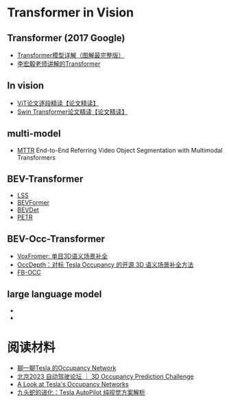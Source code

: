 # Transformer in Vision

## Transformer (2017 Google)

- [Transformer模型详解（图解最完整版）](https://zhuanlan.zhihu.com/p/338817680)
- [李宏毅老师讲解的Transformer](https://www.youtube.com/watch?v=ugWDIIOHtPA&list=PLJV_el3uVTsOK_ZK5L0Iv_EQoL1JefRL4&index=61)

## In vision

- [ViT论文逐段精读【论文精读】](https://b23.tv/sWm4ywm)
- [Swin Transformer论文精读【论文精读】](https://www.bilibili.com/video/BV13L4y1475U/?vd_source=57394ba751fad8e6886be567cccfa5bb)

## multi-model 

- [MTTR](https://github.com/mttr2021/MTTR) End-to-End Referring Video Object Segmentation with Multimodal Transformers 

## BEV-Transformer

- [LSS]()
- [BEVFormer]()
- [BEVDet]()
- [PETR]()

## BEV-Occ-Transformer

- [VoxFromer: 单目3D语义场景补全](https://zhuanlan.zhihu.com/p/619156102)
- [OccDepth：对标 Tesla Occupancy 的开源 3D 语义场景补全⽅法](https://aijishu.com/a/1060000000387547)
- [FB-OCC]()

## large language model

- []()
- []()

# 阅读材料

- [聊一聊Tesla 的Occupancy Network](https://zhuanlan.zhihu.com/p/575953155)
- [北京2023 自动驾驶论坛 ｜ 3D Occupancy Prediction Challenge](https://www.bilibili.com/video/BV1pN411D7au/?spm_id_from=333.788&vd_source=57394ba751fad8e6886be567cccfa5bb)
- [A Look at Tesla's Occupancy Networks](https://www.thinkautonomous.ai/blog/occupancy-networks/)
- [九头蛇的进化：Tesla AutoPilot 纯视觉方案解析](https://zhuanlan.zhihu.com/p/401810792)